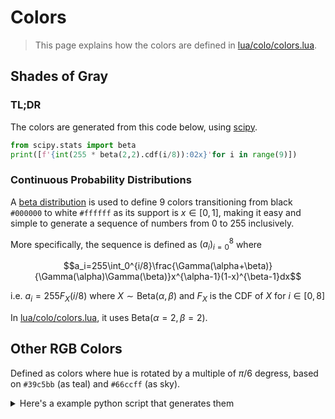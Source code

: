 # Colors
> This page explains how the colors are defined in [lua/colo/colors.lua](../lua/colo/colors.lua).

## Shades of Gray

### TL;DR

The colors are generated from this code below, using [scipy](https://pypi.org/project/scipy/).

```py
from scipy.stats import beta
print([f'{int(255 * beta(2,2).cdf(i/8)):02x}'for i in range(9)])
```

### Continuous Probability Distributions

A [beta distribution](https://en.wikipedia.org/wiki/Beta_distribution) is used to define 9 colors transitioning from black `#000000` to white `#ffffff` as its support is $x\in[0,1]$, making it easy and simple to generate a sequence of numbers from $0$ to $255$ inclusively.

More specifically, the sequence is defined as $(a_i)_{i=0}^8$ where

$$a_i=255\int_0^{i/8}\frac{\Gamma(\alpha+\beta)}{\Gamma(\alpha)\Gamma(\beta)}x^{\alpha-1}(1-x)^{\beta-1}dx$$


i.e. $a_i=255F_X(i/8)$ where $X\sim\textrm{Beta}(\alpha,\beta)$ and $F_X$ is the CDF of $X$ for $i\in[0,8]$

In [lua/colo/colors.lua](../lua/colo/colors.lua), it uses $\textrm{Beta}(\alpha=2,\beta=2)$.

## Other RGB Colors

Defined as colors where hue is rotated by a multiple of $\pi/6$ degress, based on `#39c5bb` (as teal) and `#66ccff` (as sky).

<details><summary>Here's a example python script that generates them</summary>

```py
from colorsys import rgb_to_hls, hls_to_rgb

RGB_MAX = 0xff
teal = rgb_to_hls(*[c / RGB_MAX for c in (0x39, 0xc5, 0xbb)])
sky = rgb_to_hls(*[c / RGB_MAX for c in (0x66, 0xcc, 0xff)])

HLSColor = tuple[float,float,float]

def rotate(color: HLSColor, degree: float) -> HLSColor:
    """rotate hue"""
    return ((color[0] + degree / 360) % 1, color[1], color[2])

def lighten(color: HLSColor, percent: float) -> HLSColor:
    """raise brightness"""
    return (color[0], color[1] + percent, color[2])

colors = {
    'red': rotate(teal, 180),
    'green': rotate(teal, -30),
    'orange': rotate(sky, 180),
    'blue': rotate(teal, 30),
    'indigo': rotate(teal, 60),
    'teal': teal,

    'pink': rotate(sky, 150),
    'lime': rotate(sky, -60),
    'yellow': rotate(sky, -150),
    'sky': sky,
    'purple': lighten(rotate(sky, 60), -1/2),
    'cyan': rotate(sky, -30),
}

for name, hls in colors.items():
    print(name, " = '#" + ''.join(f'{round(c*RGB_MAX):02x}' for c in hls_to_rgb(*hls)) + '",')
```

</details>